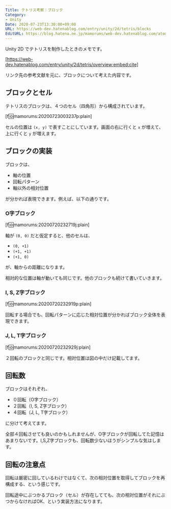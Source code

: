 ```yaml
---
Title: テトリス考察：ブロック
Category:
- Unity
Date: 2020-07-23T13:30:00+09:00
URL: https://web-dev.hatenablog.com/entry/unity/2d/tetris/blocks
EditURL: https://blog.hatena.ne.jp/mamorums/web-dev.hatenablog.com/atom/entry/26006613601481660
---
```


Unity 2D でテトリスを制作したときのメモです。

[https://web-dev.hatenablog.com/entry/unity/2d/tetris/overview:embed:cite]

リンク先の参考文献を元に、ブロックについて考えた内容です。


## ブロックとセル
テトリスのブロックは、４つのセル（四角形）から構成されています。

[f:id:mamorums:20200723003237p:plain]

セルの位置は `(x, y)` で表すことにしています。画面の右に行くと `x` が増えて、上に行くと `y` が増えます。


## ブロックの実装
ブロックは、

- 軸の位置
- 回転パターン
- 軸以外の相対位置

が分かれば表現できます。例えば、以下の通りです。

### O字ブロック
[f:id:mamorums:20200720232719j:plain]

軸が `(0, 0)` だと仮定すると、他のセルは、

- `(0, +1)`
- `(+1, +1)`
- `(+1, 0)`

が、軸からの距離になります。

相対的な位置は軸が動いても同じです。他のブロックも続けて書いていきます。

### I, S, Z字ブロック
[f:id:mamorums:20200720232919p:plain]

回転する場合でも、回転パターンに応じた相対位置が分かればブロック全体を表現できます。

### J, L, T字ブロック
[f:id:mamorums:20200720232929j:plain]

２回転のブロックと同じです。相対位置は図の中だけ記載してます。


## 回転数
ブロックはそれぞれ、

- ０回転（O字ブロック）
- ２回転（I, S, Z字ブロック）
- ４回転（J, L, T字ブロック）

に分けて考えてます。

全部４回転させても良いのかもしれませんが、O字ブロックが回転してた記憶はあまりないです。I,S,Z字ブロックも、回転数少ないほうがシンプルな気はします。


## 回転の注意点
回転は厳密に回しているわけではなくて、次の相対位置を取得してブロックを再構成する、という感じです。

回転途中にぶつかるブロック（セル）が存在してても、次の相対位置がそれにぶつからなければOK、という実装方法になります。


